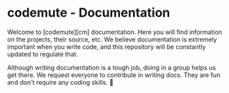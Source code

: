 # codemute - Documentation

Welcome to [codemute][cm] documentation. Here you will find information on the
projects, their source, etc. We believe documentation is extremely important
when you write code, and this repository will be constantly updated to regulate
that.

Although writing documentation is a tough job, doing in a group helps us get
there. We request everyone to contribute in writing docs. They are fun and don't
require any coding skills. :tada:
